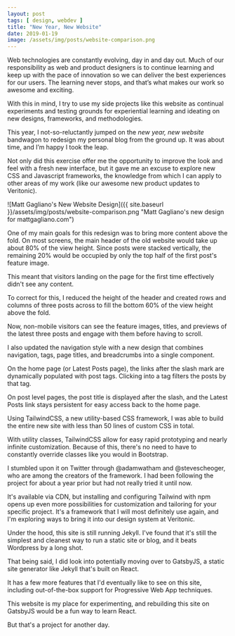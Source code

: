 ```yaml
---
layout: post
tags: [ design, webdev ]
title: "New Year, New Website"
date: 2019-01-19
image: /assets/img/posts/website-comparison.png
---
```


Web technologies are constantly evolving, day in and day out. Much of our responsibility as web and product designers is to continue learning and keep up with the pace of innovation so we can deliver the best experiences for our users. The learning never stops, and that’s what makes our work so awesome and exciting.

With this in mind, I try to use my side projects like this website as continual experiments and testing grounds for experiential learning and ideating on new designs, frameworks, and methodologies.

This year, I not-so-reluctantly jumped on the _new year, new website_ bandwagon to redesign my personal blog from the ground up. It was about time, and I’m happy I took the leap.

Not only did this exercise offer me the opportunity to improve the look and feel with a fresh new interface, but it gave me an excuse to explore new CSS and Javascript frameworks, the knowledge from which I can apply to other areas of my work (like our awesome new product updates to Veritonic).

![Matt Gagliano's New Website Design]({{ site.baseurl }}/assets/img/posts/website-comparison.png "Matt Gagliano's new design for mattgagliano.com")

One of my main goals for this redesign was to bring more content above the fold. On most screens, the main header of the old website would take up about 80% of the view height. Since posts were stacked vertically, the remaining 20% would be occupied by only the top half of the first post's feature image.

This meant that visitors landing on the page for the first time effectively didn't see any content.

To correct for this, I reduced the height of the header and created rows and columns of three posts across to fill the bottom 60% of the view height above the fold.

Now, non-mobile visitors can see the feature images, titles, and previews of the latest three posts and engage with them before having to scroll.

I also updated the navigation style with a new design that combines navigation, tags, page titles, and breadcrumbs into a single component.

On the home page (or Latest Posts page), the links after the slash mark are dynamically populated with post tags. Clicking into a tag filters the posts by that tag.

On post level pages, the post title is displayed after the slash, and the Latest Posts link stays persistent for easy access back to the home page.

Using TailwindCSS, a new utility-based CSS framework, I was able to build the entire new site with less than 50 lines of custom CSS in total.

With utility classes, TailwindCSS allow for easy rapid prototyping and nearly infinite customization. Because of this, there's no need to have to constantly override classes like you would in Bootstrap.

I stumbled upon it on Twitter through @adamwatham and @stevescheoger, who are among the creators of the framework. I had been following the project for about a year prior but had not really tried it until now.

It's available via CDN, but installing and configuring Tailwind with npm opens up even more possibilities for customization and tailoring for your specific project. It's a framework that I will most definitely use again, and I'm exploring ways to bring it into our design system at Veritonic.

Under the hood, this site is still running Jekyll. I've found that it's still the simplest and cleanest way to run a static site or blog, and it beats Wordpress by a long shot.

That being said, I did look into potentially moving over to GatsbyJS, a static site generator like Jekyll that's built on React.

It has a few more features that I'd eventually like to see on this site, including out-of-the-box support for Progressive Web App techniques.

This website is my place for experimenting, and rebuilding this site on GatsbyJS would be a fun way to learn React.

But that's a project for another day.